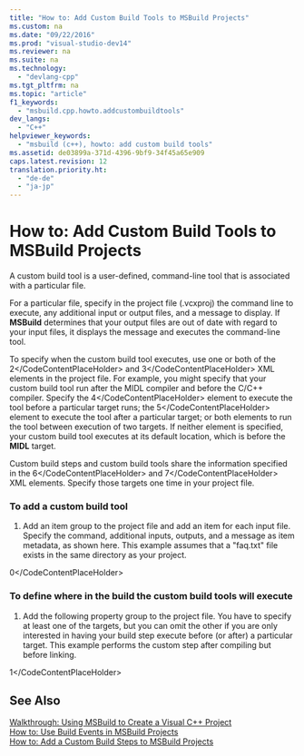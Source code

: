 ```yaml
---
title: "How to: Add Custom Build Tools to MSBuild Projects"
ms.custom: na
ms.date: "09/22/2016"
ms.prod: "visual-studio-dev14"
ms.reviewer: na
ms.suite: na
ms.technology: 
  - "devlang-cpp"
ms.tgt_pltfrm: na
ms.topic: "article"
f1_keywords: 
  - "msbuild.cpp.howto.addcustombuildtools"
dev_langs: 
  - "C++"
helpviewer_keywords: 
  - "msbuild (c++), howto: add custom build tools"
ms.assetid: de03899a-371d-4396-9bf9-34f45a65e909
caps.latest.revision: 12
translation.priority.ht: 
  - "de-de"
  - "ja-jp"
---
```

# How to: Add Custom Build Tools to MSBuild Projects
A custom build tool is a user-defined, command-line tool that is associated with a particular file.  
  
 For a particular file, specify in the project file (.vcxproj) the command line to execute, any additional input or output files, and a message to display. If **MSBuild** determines that your output files are out of date with regard to your input files, it displays the message and executes the command-line tool.  
  
 To specify when the custom build tool executes, use one or both of the <CodeContentPlaceHolder>2\</CodeContentPlaceHolder> and <CodeContentPlaceHolder>3\</CodeContentPlaceHolder> XML elements in the project file. For example, you might specify that your custom build tool run after the MIDL compiler and before the C/C++ compiler. Specify the <CodeContentPlaceHolder>4\</CodeContentPlaceHolder> element to execute the tool before a particular target runs; the <CodeContentPlaceHolder>5\</CodeContentPlaceHolder> element to execute the tool after a particular target; or both elements to run the tool between execution of two targets. If neither element is specified, your custom build tool executes at its default location, which is before the **MIDL** target.  
  
 Custom build steps and custom build tools share the information specified in the <CodeContentPlaceHolder>6\</CodeContentPlaceHolder> and <CodeContentPlaceHolder>7\</CodeContentPlaceHolder> XML elements. Specify those targets one time in your project file.  
  
### To add a custom build tool  
  
1.  Add an item group to the project file and add an item for each input file. Specify the command, additional inputs, outputs, and a message as item metadata, as shown here. This example assumes that a "faq.txt" file exists in the same directory as your project.  
  
<CodeContentPlaceHolder>0\</CodeContentPlaceHolder>  
### To define where in the build the custom build tools will execute  
  
1.  Add the following property group to the project file. You have to specify at least one of the targets, but you can omit the other if you are only interested in having your build step execute before (or after) a particular target. This example performs the custom step after compiling but before linking.  
  
<CodeContentPlaceHolder>1\</CodeContentPlaceHolder>  
## See Also  
 [Walkthrough: Using MSBuild to Create a Visual C++ Project](../vs140/walkthrough--using-msbuild-to-create-a-visual-c---project.md)   
 [How to: Use Build Events in MSBuild Projects](../vs140/how-to--use-build-events-in-msbuild-projects.md)   
 [How to: Add a Custom Build Steps to MSBuild Projects](../vs140/how-to--add-a-custom-build-step-to-msbuild-projects.md)